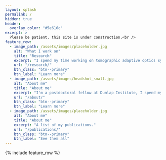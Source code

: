 ```yaml
---
layout: splash
permalink: /
hidden: true
header:
  overlay_color: "#5e616c"
excerpt: >
  Please be patient, this site is under construction.<br />
feature_row:
  - image_path: /assets/images/placeholder.jpg
    alt: "What I work on"
    title: "Research"
    excerpt: "I spend my time working on tomographic adaptive optics systems and turbulence profiling instrumentation."
    url: "/research/"
    btn_class: "btn--primary"
    btn_label: "Learn more"
  - image_path: /assets/images/headshot_small.jpg
    alt: "About me"
    title: "About me"
    excerpt: "I'm a postdoctoral fellow at Dunlap Institute, I spend my downtime running and working on my photography."
    url: "/about/"
    btn_class: "btn--primary"
    btn_label: "Learn more"
  - image_path: /assets/images/placeholder.jpg
    alt: "About me"
    title: "About me"
    excerpt: "A list of my publications."
    url: "/publications/"
    btn_class: "btn--primary"
    btn_label: "See them all"
---
```


{% include feature_row %}